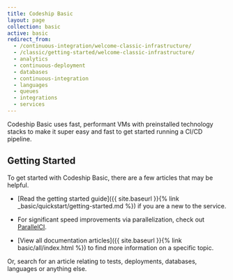 ```yaml
---
title: Codeship Basic
layout: page
collection: basic
active: basic
redirect_from:
  - /continuous-integration/welcome-classic-infrastructure/
  - /classic/getting-started/welcome-classic-infrastructure/
  - analytics
  - continuous-deployment
  - databases
  - continuous-integration
  - languages
  - queues
  - integrations
  - services
---
```

Codeship Basic uses fast, performant VMs with preinstalled technology stacks to make it super easy and fast to get started running a CI/CD pipeline.

## Getting Started
To get started with Codeship Basic, there are a few articles that may be helpful.

- [Read the getting started guide]({{ site.baseurl }}{% link _basic/quickstart/getting-started.md %}) if you are a new to the service.

- For significant speed improvements via parallelization, check out [ParallelCI](https://codeship.com/features/parallelci).

- [View all documentation articles]({{ site.baseurl }}{% link basic/all/index.html %}) to find more information on a specific topic.

Or, search for an article relating to tests, deployments, databases, languages or anything else.
